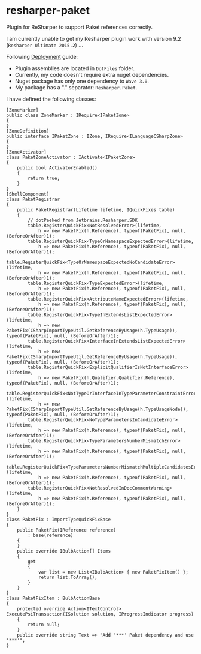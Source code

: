 # resharper-paket
Plugin for ReSharper to support Paket references correctly.

I am currently unable to get my Resharper plugin work with version 9.2 (`Resharper Ultimate 2015.2`) ...


Following 
[Deployment](https://www.jetbrains.com/resharper/devguide/Extensions/Packaging.html) guide:

* Plugin assemblies are located in `DotFiles` folder.
* Currently, my code doesn't require extra nuget dependencies.
* Nuget package has only one dependency to `Wave 3.0`.
* My package has a "." separator: `Resharper.Paket`.

I have defined the following classes:

    [ZoneMarker]
    public class ZoneMarker : IRequire<IPaketZone>
    {
    }
    [ZoneDefinition]
    public interface IPaketZone : IZone, IRequire<ILanguageCSharpZone>
    {
    }
    [ZoneActivator]
    class PaketZoneActivator : IActivate<IPaketZone>
    {
        public bool ActivatorEnabled()
        {
            return true;
        }
    }
    [ShellComponent]
    class PaketRegistrar
    {
        public PaketRegistrar(Lifetime lifetime, IQuickFixes table)
        {
            // dotPeeked from Jetbrains.Resharper.SDK
            table.RegisterQuickFix<NotResolvedError>(lifetime,
                h => new PaketFix(h.Reference), typeof(PaketFix), null, (BeforeOrAfter)1);
            table.RegisterQuickFix<TypeOrNamespaceExpectedError>(lifetime,
                h => new PaketFix(h.Reference), typeof(PaketFix), null, (BeforeOrAfter)1);
            table.RegisterQuickFix<TypeOrNamespaceExpectedNoCandidateError>(lifetime,
                h => new PaketFix(h.Reference), typeof(PaketFix), null, (BeforeOrAfter)1);
            table.RegisterQuickFix<TypeExpectedError>(lifetime,
                h => new PaketFix(h.Reference), typeof(PaketFix), null, (BeforeOrAfter)1);
            table.RegisterQuickFix<AttributeNameExpectedError>(lifetime,
                h => new PaketFix(h.Reference), typeof(PaketFix), null, (BeforeOrAfter)1);
            table.RegisterQuickFix<TypeInExtendsListExpectedError>(lifetime,
                h => new PaketFix(CSharpImportTypeUtil.GetReferenceByUsage(h.TypeUsage)), typeof(PaketFix), null, (BeforeOrAfter)1);
            table.RegisterQuickFix<InterfaceInExtendsListExpectedError>(lifetime,
                h => new PaketFix(CSharpImportTypeUtil.GetReferenceByUsage(h.TypeUsage)), typeof(PaketFix), null, (BeforeOrAfter)1);
            table.RegisterQuickFix<ExplicitQualifierIsNotInterfaceError>(lifetime,
                h => new PaketFix(h.Qualifier.Qualifier.Reference), typeof(PaketFix), null, (BeforeOrAfter)1);
            table.RegisterQuickFix<NotTypeOrInterfaceInTypeParameterConstraintError>(lifetime,
                h => new PaketFix(CSharpImportTypeUtil.GetReferenceByUsage(h.TypeUsageNode)), typeof(PaketFix), null, (BeforeOrAfter)1);
            table.RegisterQuickFix<NoTypeParametersInCandidateError>(lifetime,
                h => new PaketFix(h.Reference), typeof(PaketFix), null, (BeforeOrAfter)1);
            table.RegisterQuickFix<TypeParametersNumberMismatchError>(lifetime,
                h => new PaketFix(h.Reference), typeof(PaketFix), null, (BeforeOrAfter)1);
            table.RegisterQuickFix<TypeParametersNumberMismatchMultipleCandidatesError>(lifetime,
                h => new PaketFix(h.Reference), typeof(PaketFix), null, (BeforeOrAfter)1);
            table.RegisterQuickFix<NotResolvedInDocCommentWarning>(lifetime,
                h => new PaketFix(h.Reference), typeof(PaketFix), null, (BeforeOrAfter)1);
        }
    }
    class PaketFix : ImportTypeQuickFixBase
    {
        public PaketFix(IReference reference)
            : base(reference)
        {
        }
        public override IBulbAction[] Items
        {
            get
            {
                var list = new List<IBulbAction> { new PaketFixItem() };
                return list.ToArray();
            }
        }
    }
    class PaketFixItem : BulbActionBase
    {
        protected override Action<ITextControl> ExecutePsiTransaction(ISolution solution, IProgressIndicator progress)
        {
            return null;
        }
        public override string Text => "Add '***' Paket dependency and use '***'";
    }

